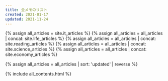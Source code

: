 ```yaml
---
title: 全メモのリスト
created: 2021-01-17
updated: 2021-11-24
---
```

{% assign all_articles = site.it_articles %}
{% assign all_articles = all_articles | concat: site.life_articles %}
{% assign all_articles = all_articles | concat: site.reading_articles %}
{% assign all_articles = all_articles | concat: site.science_articles %}
{% assign all_articles = all_articles | concat: site.economy_articles %}

{% assign all_articles = all_articles | sort: 'updated' | reverse %}

{% include all_contents.html %}

